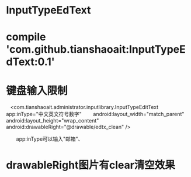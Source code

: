 # InputTypeEdText

# compile 'com.github.tianshaoait:InputTypeEdText:0.1'

# 键盘输入限制



    <com.tianshaoait.administrator.inputlibrary.InputTypeEditText
        app:inType="中文英文符号数字"
        android:layout_width="match_parent"
        android:layout_height="wrap_content"
        android:drawableRight="@drawable/edtx_clean" />
        
        app:inType可以输入"邮箱"、
        
#  drawableRight图片有clear清空效果

